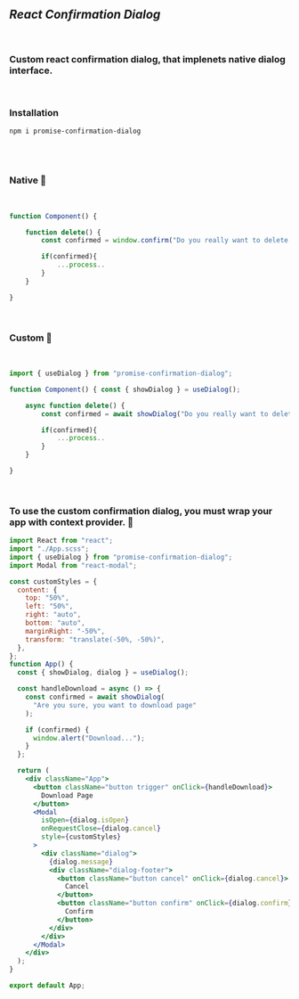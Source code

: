 ## **_React Confirmation Dialog_**

<br>

### Custom react confirmation dialog, that implenets native dialog interface. <br>

<br>

### Installation

`npm i promise-confirmation-dialog`

<br>

<br>

### Native 💩

<br>

```jsx
function Component() {

    function delete() {
        const confirmed = window.confirm("Do you really want to delete 📦?")

        if(confirmed){
            ...process..
        }
    }

}

```

<br>

### Custom 🚀

<br>

```jsx
import { useDialog } from "promise-confirmation-dialog";

function Component() { const { showDialog } = useDialog();

    async function delete() {
        const confirmed = await showDialog("Do you really want to delete 📦"?)

        if(confirmed){
            ...process..
        }
    }

}

```

<br>

### To use the custom confirmation dialog, you must wrap your app with context provider. 🚚

```jsx
import React from "react";
import "./App.scss";
import { useDialog } from "promise-confirmation-dialog";
import Modal from "react-modal";

const customStyles = {
  content: {
    top: "50%",
    left: "50%",
    right: "auto",
    bottom: "auto",
    marginRight: "-50%",
    transform: "translate(-50%, -50%)",
  },
};
function App() {
  const { showDialog, dialog } = useDialog();

  const handleDownload = async () => {
    const confirmed = await showDialog(
      "Are you sure, you want to download page"
    );

    if (confirmed) {
      window.alert("Download...");
    }
  };

  return (
    <div className="App">
      <button className="button trigger" onClick={handleDownload}>
        Download Page
      </button>
      <Modal
        isOpen={dialog.isOpen}
        onRequestClose={dialog.cancel}
        style={customStyles}
      >
        <div className="dialog">
          {dialog.message}
          <div className="dialog-footer">
            <button className="button cancel" onClick={dialog.cancel}>
              Cancel
            </button>
            <button className="button confirm" onClick={dialog.confirm}>
              Confirm
            </button>
          </div>
        </div>
      </Modal>
    </div>
  );
}

export default App;
```

